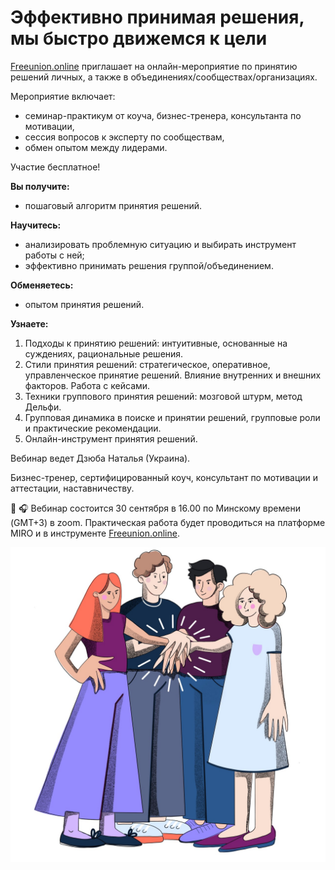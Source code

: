 # Эффективно принимая решения, мы быстро движемся к цели
[Freeunion.online](https://freeunion.online) приглашает на онлайн-мероприятие по принятию решений личных, а также в объединениях/сообществах/организациях.

Мероприятие включает:
- семинар-практикум от коуча, бизнес-тренера, консультанта по мотивации,
- сессия вопросов к эксперту по сообществам,
- обмен опытом между лидерами.

Участие бесплатное!

**Вы получите:**

- пошаговый алгоритм принятия решений.

**Научитесь:**

- анализировать проблемную ситуацию и выбирать инструмент работы с ней;
- эффективно принимать решения группой/объединением.

**Обменяетесь:**

- опытом принятия решений.

**Узнаете:**
1. Подходы к принятию решений: интуитивные, основанные на суждениях, рациональные решения.
2. Стили принятия решений: стратегическое, оперативное, управленческое принятие решений. Влияние внутренних и внешних факторов. Работа с кейсами.
3. Техники группового принятия решений: мозговой штурм, метод Дельфи.
4. Групповая динамика в поиске и принятии решений, групповые роли и практические рекомендации.
5. Онлайн-инструмент принятия решений.

Вебинар ведет Дзюба Наталья (Украина).

Бизнес-тренер, сертифицированный коуч, консультант по мотивации и аттестации, наставничеству.

🎤 🎧 Вебинар состоится 30 сентября в 16.00 по Минскому времени  (GMT+3) в zoom. Практическая работа будет проводиться на платформе MIRO и в инструменте [Freeunion.online](https://freeunion.online).

![Команда](https://github.com/tiper12624/storage/raw/main/2022-09-26_18-48-07.jpg)
